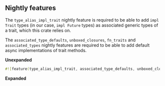 ## Nightly features

The `type_alias_impl_trait` nightly feature is required to be able to add `impl Trait` types (in our case, `impl Future` types) as associated generic types of a trait, which this crate relies on.

The `associated_type_defaults`, `unboxed_closures`, `fn_traits` and `associated_types` nightly features are required to be able to add default async implementations of trait methods.

**Unexpanded**
```rust
#![feature(type_alias_impl_trait, associated_type_defaults, unboxed_closures)]

```

**Expanded**
```rust
```
